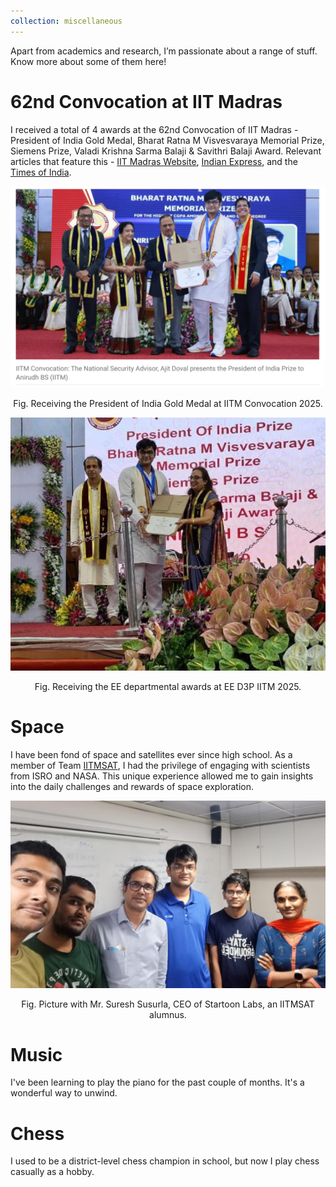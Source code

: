 ```yaml
---
collection: miscellaneous
---
```


Apart from academics and research, I’m passionate about a range of stuff. Know more about some of them here!

# 62nd Convocation at IIT Madras

I received a total of 4 awards at the 62nd Convocation of IIT Madras - President of India Gold Medal, Bharat Ratna M Visvesvaraya Memorial Prize, Siemens Prize, Valadi Krishna Sarma Balaji & Savithri Balaji Award. Relevant articles that feature this - [IIT Madras Website](https://www.iitm.ac.in/happenings/press-releases-and-coverages/iit-madras-62nd-convocation-witnesses-graduation-3227), [Indian Express](https://indianexpress.com/article/education/iit-madras-62nd-convocation-3661-degrees-awarded-jee-main-2025-advanced-ajit-doval-10120183/), and the [Times of India](https://timesofindia.indiatimes.com/city/chennai/doval-asks-iit-grads-to-be-indias-tech-warriors/articleshow/122394313.cms). 

![Space](/images/MainConvocation.png) 
<center> Fig. Receiving the President of India Gold Medal at IITM Convocation 2025.</center>

![Space](/images/EE_D3P.png) 
<center> Fig. Receiving the EE departmental awards at EE D3P IITM 2025.</center>

# Space

I have been fond of space and satellites ever since high school. As a member of Team [IITMSAT](https://sites.google.com/view/iitmsat), I had the privilege of engaging with scientists from ISRO and NASA. This unique experience allowed me to gain insights into the daily challenges and rewards of space exploration.

![Space](/images/Space.png) 
<center> Fig. Picture with Mr. Suresh Susurla, CEO of Startoon Labs, an IITMSAT alumnus.</center>

# Music

I've been learning to play the piano for the past couple of months. It's a wonderful way to unwind.

# Chess

I used to be a district-level chess champion in school, but now I play chess casually as a hobby.

